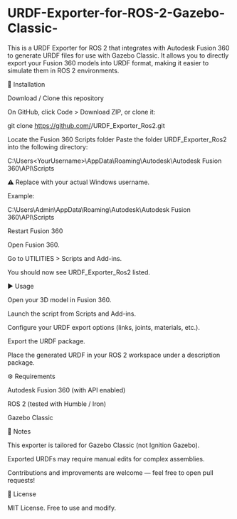 # URDF-Exporter-for-ROS-2-Gazebo-Classic-
This is a URDF Exporter for ROS 2 that integrates with Autodesk Fusion 360 to generate URDF files for use with Gazebo Classic.  It allows you to directly export your Fusion 360 models into URDF format, making it easier to simulate them in ROS 2 environments.


📂 Installation

Download / Clone this repository

On GitHub, click Code > Download ZIP, or clone it:

git clone https://github.com/<your-username>/URDF_Exporter_Ros2.git


Locate the Fusion 360 Scripts folder
Paste the folder URDF_Exporter_Ros2 into the following directory:

C:\Users\<YourUsername>\AppData\Roaming\Autodesk\Autodesk Fusion 360\API\Scripts


⚠️ Replace <YourUsername> with your actual Windows username.

Example:

C:\Users\Admin\AppData\Roaming\Autodesk\Autodesk Fusion 360\API\Scripts


Restart Fusion 360

Open Fusion 360.

Go to UTILITIES > Scripts and Add-ins.

You should now see URDF_Exporter_Ros2 listed.

▶️ Usage

Open your 3D model in Fusion 360.

Launch the script from Scripts and Add-ins.

Configure your URDF export options (links, joints, materials, etc.).

Export the URDF package.

Place the generated URDF in your ROS 2 workspace under a description package.

⚙️ Requirements

Autodesk Fusion 360 (with API enabled)

ROS 2 (tested with Humble / Iron)

Gazebo Classic

📌 Notes

This exporter is tailored for Gazebo Classic (not Ignition Gazebo).

Exported URDFs may require manual edits for complex assemblies.

Contributions and improvements are welcome — feel free to open pull requests!

📜 License

MIT License. Free to use and modify.
